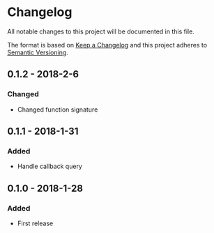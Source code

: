 # Changelog
All notable changes to this project will be documented in this file.

The format is based on [Keep a Changelog](http://keepachangelog.com/en/1.0.0/)
and this project adheres to [Semantic Versioning](http://semver.org/spec/v2.0.0.html).

## 0.1.2 - 2018-2-6
### Changed
- Changed function signature

## 0.1.1 - 2018-1-31
### Added
- Handle callback query

## 0.1.0 - 2018-1-28
### Added
- First release
